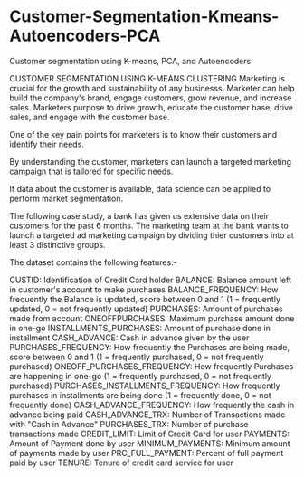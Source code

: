 # Customer-Segmentation-Kmeans-Autoencoders-PCA
Customer segmentation using K-means, PCA, and Autoencoders


CUSTOMER SEGMENTATION USING K-MEANS CLUSTERING
Marketing is crucial for the growth and sustainability of any businesss. Marketer can help build the company's brand, engage customers, grow revenue, and increase sales. Marketers purpose to drive growth, educate the customer base, drive sales, and engage with the customer base.

One of the key pain points for marketers is to know their customers and identify their needs.

By understanding the customer, marketers can launch a targeted marketing campaign that is tailored for specific needs.

If data about the customer is available, data science can be applied to perform market segmentation.

The following case study, a bank has given us extensive data on their customers for the past 6 months. The marketing team at the bank wants to launch a targeted ad marketing campaign by dividing thier customers into at least 3 distinctive groups.

The dataset contains the following features:-

CUSTID: Identification of Credit Card holder
BALANCE: Balance amount left in customer's account to make purchases
BALANCE_FREQUENCY: How frequently the Balance is updated, score between 0 and 1 (1 = frequently updated, 0 = not frequently updated)
PURCHASES: Amount of purchases made from account
ONEOFFPURCHASES: Maximum purchase amount done in one-go
INSTALLMENTS_PURCHASES: Amount of purchase done in installment
CASH_ADVANCE: Cash in advance given by the user
PURCHASES_FREQUENCY: How frequently the Purchases are being made, score between 0 and 1 (1 = frequently purchased, 0 = not frequently purchased)
ONEOFF_PURCHASES_FREQUENCY: How frequently Purchases are happening in one-go (1 = frequently purchased, 0 = not frequently purchased)
PURCHASES_INSTALLMENTS_FREQUENCY: How frequently purchases in installments are being done (1 = frequently done, 0 = not frequently done)
CASH_ADVANCE_FREQUENCY: How frequently the cash in advance being paid
CASH_ADVANCE_TRX: Number of Transactions made with "Cash in Advance"
PURCHASES_TRX: Number of purchase transactions made
CREDIT_LIMIT: Limit of Credit Card for user
PAYMENTS: Amount of Payment done by user
MINIMUM_PAYMENTS: Minimum amount of payments made by user
PRC_FULL_PAYMENT: Percent of full payment paid by user
TENURE: Tenure of credit card service for user
